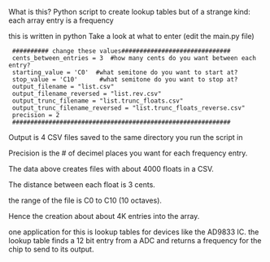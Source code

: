 What is this? Python script to create lookup tables
but of a strange kind: each array entry is a frequency

this is written in python
Take a look at what to enter (edit the main.py file)

     ########## change these values##############################
     cents_between_entries = 3  #how many cents do you want between each entry?
     starting_value = 'C0'  #what semitone do you want to start at?
     stop_value = 'C10'      #what semitone do you want to stop at?
     output_filename = "list.csv"
     output_filename_reversed = "list.rev.csv"
     output_trunc_filename = "list.trunc_floats.csv"
     output_trunc_filename_reversed = "list.trunc_floats_reverse.csv"
     precision = 2
     ############################################################

Output is 4 CSV files saved to the same directory you run
the script in  

Precision is the # of decimel places you want for each
frequency entry.

The data above creates files with about 4000 floats in a CSV.

The distance between each float is 3 cents.

the range of the file is C0 to C10 (10 octaves).

Hence the creation about about 4K entries into the array.

one application for this is lookup tables for devices like the AD9833 IC.
the lookup table finds a 12 bit entry from a ADC and returns a frequency for the chip to send to its output.
